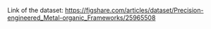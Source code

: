 Link of the dataset:
https://figshare.com/articles/dataset/Precision-engineered_Metal-organic_Frameworks/25965508
